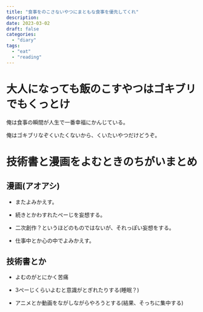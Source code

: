 ```yaml
---
title: "食事をのこさないやつにまともな食事を優先してくれ"
description:
date: 2023-03-02
draft: false
categories:
  - "diary"
tags:
  - "eat"
  - "reading"
---
```


# 大人になっても飯のこすやつはゴキブリでもくっとけ

俺は食事の瞬間が人生で一番幸福にかんじている。

俺はゴキブリなぞくいたくないから、くいたいやつだけどうぞ。

# 技術書と漫画をよむときのちがいまとめ

## 漫画(アオアシ)

* またよみかえす。

* 続きとかわすれたぺーじを妄想する。

* 二次創作？というほどのものではないが、それっぽい妄想をする。

* 仕事中とか心の中でよみかえす。

## 技術書とか

* よむのがとにかく苦痛

* 3ぺーじくらいよむと意識がとぎれたりする(睡眠？)

* アニメとか動画をながしながらやろうとする(結果、そっちに集中する)
